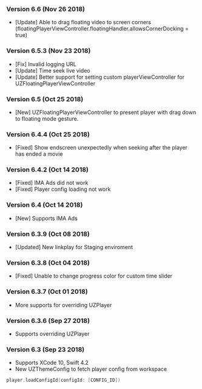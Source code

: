 ### Version 6.6 (Nov 26 2018)
- [Update] Able to drag floating video to screen corners (floatingPlayerViewController.floatingHandler.allowsCornerDocking = true)

### Version 6.5.3 (Nov 23 2018)
- [Fix] Invalid logging URL
- [Update] Time seek live video
- [Update] Better support for setting custom playerViewController for UZFloatingPlayerViewController

### Version 6.5 (Oct 25 2018)
- [New] UZFloatingPlayerViewController to present player with drag down to floating mode gesture. 

### Version 6.4.4 (Oct 25 2018)
- [Fixed] Show endscreen unexpectedly when seeking after the player has ended a movie

### Version 6.4.2 (Oct 14 2018)
- [Fixed] IMA Ads did not work
- [Fixed] Player config loading not work

### Version 6.4 (Oct 14 2018)
- [New] Supports IMA Ads 

### Version 6.3.9 (Oct 08 2018)
- [Updated] New linkplay for Staging enviroment 

### Version 6.3.8 (Oct 04 2018)
- [Fixed] Unable to change progress color for custom time slider 

### Version 6.3.7 (Oct 01 2018)
- More supports for overriding UZPlayer

### Version 6.3.6 (Sep 27 2018)
- Supports overriding UZPlayer

### Version 6.3 (Sep 23 2018)

- Supports XCode 10, Swift 4.2
- New UZThemeConfig to fetch player config from workspace
``` swift
player.loadConfigId(configId: [CONFIG_ID])
```
